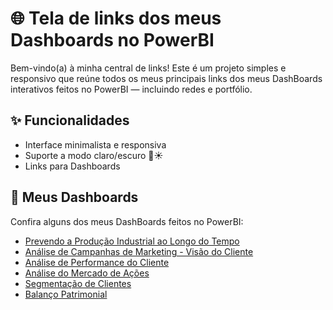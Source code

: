 # 🌐 Tela de links dos meus Dashboards no PowerBI

Bem-vindo(a) à minha central de links! Este é um projeto simples e responsivo que reúne todos os meus principais links dos meus DashBoards interativos feitos no PowerBI — incluindo redes e portfólio.

## ✨ Funcionalidades

- Interface minimalista e responsiva
- Suporte a modo claro/escuro 🌙☀️
- Links para Dashboards

## 🎨 Meus Dashboards

Confira alguns dos meus DashBoards feitos no PowerBI:

- [Prevendo a Produção Industrial ao Longo do Tempo](https://app.powerbi.com/view?r=eyJrIjoiYzhlNTAyNzctYzk1Ni00Y2UyLWE0MTMtZmE5YWY1ZWMwN2YyIiwidCI6ImNmNzJlMmJkLTdhMmItNDc4My1iZGViLTM5ZDU3YjA3Zjc2ZiIsImMiOjR9)
- [Análise de Campanhas de Marketing - Visão do Cliente](https://app.powerbi.com/view?r=eyJrIjoiODM1ZjQ1NWMtZmMwYi00NmU4LThmYjQtYzdmMTg4ZjczYWY2IiwidCI6ImNmNzJlMmJkLTdhMmItNDc4My1iZGViLTM5ZDU3YjA3Zjc2ZiIsImMiOjR9)
- [Análise de Performance do Cliente](https://app.powerbi.com/view?r=eyJrIjoiODMwYzUwMjUtODIyYS00NmZhLWI4NzItNDE3MzM5ZGI1NmFiIiwidCI6ImNmNzJlMmJkLTdhMmItNDc4My1iZGViLTM5ZDU3YjA3Zjc2ZiIsImMiOjR9)
- [Análise do Mercado de Ações](https://app.powerbi.com/view?r=eyJrIjoiMzhhZjJhNzktNjgwOS00ZjhiLWJmZjUtYmFiZjhmMDdlZDViIiwidCI6ImNmNzJlMmJkLTdhMmItNDc4My1iZGViLTM5ZDU3YjA3Zjc2ZiIsImMiOjR9)
- [Segmentação de Clientes](https://app.powerbi.com/view?r=eyJrIjoiNGUzYzJhYTctODgzNy00OGUzLWFlNzgtZDU0YmFkMzdiZThhIiwidCI6ImNmNzJlMmJkLTdhMmItNDc4My1iZGViLTM5ZDU3YjA3Zjc2ZiIsImMiOjR9)
- [Balanço Patrimonial](https://app.powerbi.com/view?r=eyJrIjoiYmJiYWExZmUtY2Y4ZS00MjVmLTg2N2MtNWY1ZDEzMGJlNjJmIiwidCI6ImNmNzJlMmJkLTdhMmItNDc4My1iZGViLTM5ZDU3YjA3Zjc2ZiIsImMiOjR9)

